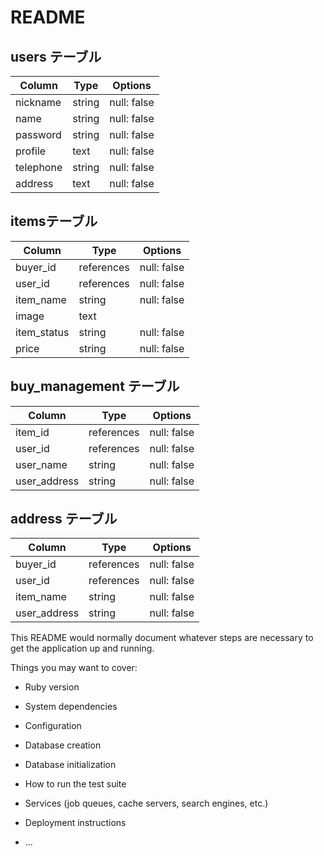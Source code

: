 # README

## users テーブル

| Column    | Type   | Options     |
| --------- | ------ | ----------- |
| nickname  | string | null: false |
| name      | string | null: false |
| password  | string | null: false |
| profile   | text   | null: false |
| telephone | string | null: false |
| address   | text   | null: false |

## itemsテーブル

| Column     | Type       | Options     |
| ---------- | ---------- | ----------- |
| buyer_id   | references | null: false |
| user_id    | references | null: false |
| item_name  | string     | null: false |
| image      | text       |             |
| item_status| string     | null: false |
| price      | string     | null: false |

## buy_management テーブル

| Column      | Type       | Options     |
| ----------- | ---------- | ----------- |
| item_id     | references | null: false |
| user_id     | references | null: false |
| user_name   | string     | null: false |
| user_address| string     | null: false |

## address テーブル

| Column      | Type       | Options     |
| ----------- | ---------- | ----------- |
| buyer_id    | references | null: false |
| user_id     | references | null: false |
| item_name   | string     | null: false |
| user_address| string     | null: false |

This README would normally document whatever steps are necessary to get the
application up and running.

Things you may want to cover:

* Ruby version

* System dependencies

* Configuration

* Database creation

* Database initialization

* How to run the test suite

* Services (job queues, cache servers, search engines, etc.)

* Deployment instructions

* ...
